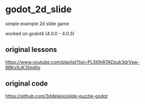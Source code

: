 # godot_2d_slide
simple example 2d slide game

worked on godot4 (4.0.0 - 4.0.3)

## original lessons
https://www.youtube.com/playlist?list=PL5t0hR7ADzuk3drVsw-8BKx9JK35lp6Ix

## original code
https://github.com/3ddelano/slide-puzzle-godot
